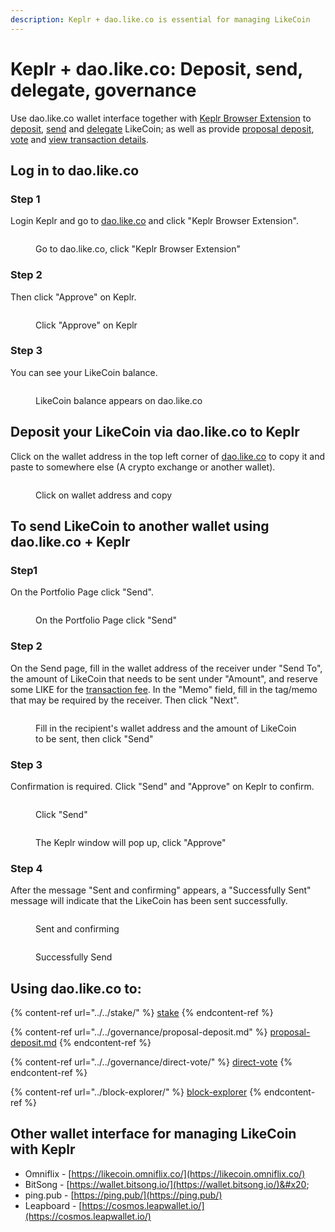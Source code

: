 ```yaml
---
description: Keplr + dao.like.co is essential for managing LikeCoin
---
```


# Keplr + dao.like.co: Deposit, send, delegate, governance

Use dao.like.co wallet interface together with [Keplr Browser Extension](../cosmostation-app/how-to-install-cosmostation-app.md) to [deposit](dao.like.co.md#deposit-your-likecoin-via-dao.like.co-to-keplr), [send](dao.like.co.md#using-dao.like.co-+-keplr-to-send-likecoin-to-another-wallet) and [delegate](../../stake/delegation-of-likecoin/) LikeCoin; as well as provide [proposal deposit](../../governance/proposal-deposit.md), [vote](../../governance/direct-vote/) and [view transaction details](../block-explorer/dao.like.co.md).

## Log in to dao.like.co

### Step 1

Login Keplr and go to [dao.like.co](https://dao.like.co/) and click "Keplr Browser Extension".

<figure><img src="../../../.gitbook/assets/Keplr + dao.like.co 1.png" alt=""><figcaption><p>Go to dao.like.co, click "Keplr Browser Extension"</p></figcaption></figure>

### Step 2

Then click "Approve" on Keplr.

<figure><img src="../../../.gitbook/assets/Keplr + dao.like.co 2.png" alt=""><figcaption><p>Click "Approve" on Keplr</p></figcaption></figure>

### Step 3

You can see your LikeCoin balance.

<figure><img src="../../../.gitbook/assets/Keplr + dao.like.co 3.png" alt=""><figcaption><p>LikeCoin balance appears on dao.like.co</p></figcaption></figure>

## **Deposit your LikeCoin via dao.like.co to Keplr**

Click on the wallet address in the top left corner of [dao.like.co](https://dao.like.co/) to copy it and paste to somewhere else (A crypto exchange or another wallet).

<figure><img src="../../../.gitbook/assets/Keplr deposit.png" alt=""><figcaption><p>Click on wallet address and copy</p></figcaption></figure>

## To send LikeCoin to another wallet using dao.like.co + Keplr

### Step1

On the Portfolio Page click "Send".

<figure><img src="../../../.gitbook/assets/Keplr Send 1.png" alt=""><figcaption><p>On the Portfolio Page click "Send"</p></figcaption></figure>

### Step 2

On the Send page, fill in the wallet address of the receiver under "Send To", the amount of LikeCoin that needs to be sent under "Amount", and reserve some LIKE for the [transaction fee](../transaction-fee.md). In the "Memo" field, fill in the tag/memo that may be required by the receiver. Then click "Next".

<figure><img src="../../../.gitbook/assets/Keplr Send 2.png" alt=""><figcaption><p>Fill in the recipient's wallet address and the amount of LikeCoin to be sent, then click "Send"</p></figcaption></figure>

### Step 3

Confirmation is required. Click "Send" and "Approve" on Keplr to confirm.

<figure><img src="../../../.gitbook/assets/Keplr Send 3.png" alt=""><figcaption><p>Click "Send"</p></figcaption></figure>

<figure><img src="../../../.gitbook/assets/Keplr Send 4.png" alt=""><figcaption><p>The Keplr window will pop up, click "Approve"</p></figcaption></figure>

### Step 4

After the message "Sent and confirming" appears, a "Successfully Sent" message will indicate that the LikeCoin has been sent successfully.

<div>

<figure><img src="../../../.gitbook/assets/Keplr Send 5.png" alt=""><figcaption><p>Sent and confirming</p></figcaption></figure>

 

<figure><img src="../../../.gitbook/assets/Keplr Send 6.png" alt=""><figcaption><p>Successfully Send</p></figcaption></figure>

</div>

## Using dao.like.co to:

{% content-ref url="../../stake/" %}
[stake](../../stake/)
{% endcontent-ref %}

{% content-ref url="../../governance/proposal-deposit.md" %}
[proposal-deposit.md](../../governance/proposal-deposit.md)
{% endcontent-ref %}

{% content-ref url="../../governance/direct-vote/" %}
[direct-vote](../../governance/direct-vote/)
{% endcontent-ref %}

{% content-ref url="../block-explorer/" %}
[block-explorer](../block-explorer/)
{% endcontent-ref %}

## Other wallet interface for managing LikeCoin with Keplr

* Omniflix - [https://likecoin.omniflix.co/](https://likecoin.omniflix.co/)
* BitSong - [https://wallet.bitsong.io/](https://wallet.bitsong.io/)&#x20;
* ping.pub - [https://ping.pub/](https://ping.pub/)
* Leapboard - [https://cosmos.leapwallet.io/](https://cosmos.leapwallet.io/)
